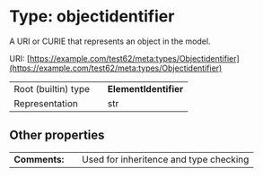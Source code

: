 
# Type: objectidentifier


A URI or CURIE that represents an object in the model.

URI: [https://example.com/test62/meta:types/Objectidentifier](https://example.com/test62/meta:types/Objectidentifier)

|  |  |  |
| --- | --- | --- |
| Root (builtin) type | | **ElementIdentifier** |
| Representation | | str |

## Other properties

|  |  |  |
| --- | --- | --- |
| **Comments:** | | Used for inheritence and type checking |

